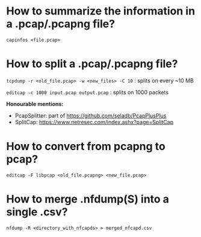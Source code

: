 # How to summarize the information in a .pcap/.pcapng file?
```capinfos <file.pcap>```

# How to split a .pcap/.pcapng file?
```tcpdump -r <old_file.pcap> -w <new_files> -C 10``` : splits on every ~10 MB

```editcap -c 1000 input.pcap output.pcap``` : splits on 1000 packets

**Honourable mentions:**
- PcapSplitter: part of https://github.com/seladb/PcapPlusPlus
- SplitCap: https://www.netresec.com/index.ashx?page=SplitCap

# How to convert from pcapng to pcap?
```editcap -F libpcap <old_file.pcapng> <new_file.pcap>```

# How to merge .nfdump(S) into a single .csv?
```nfdump -R <directory_with_nfcapds> > merged_nfcapd.csv```
